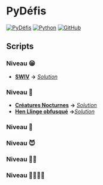 # PyDéfis

[![PyDéfis](https://img.shields.io/badge/PYDEFIS-6FDA44?style=for-the-badge&logoColor=white)](https://pydefis.callicode.fr) [![Python](https://img.shields.io/badge/python-3670A0?style=for-the-badge&logo=python&logoColor=ffdd54)](https://www.python.org) [![GitHub](https://img.shields.io/badge/github-%23121011.svg?style=for-the-badge&logo=github&logoColor=white)](https://github.com/thinkercat/PyDefis)

## Scripts

### Niveau 😁

* [**SWIV**](https://pydefis.callicode.fr/defis/VitesseLumiere/txt) **->** [*Solution*](https://github.com/thinkercat/PyDefis/blob/master/SWIV.py)

### Niveau 🥴

* [**Créatures Nocturnes**](https://pydefis.callicode.fr/defis/C22_VampireSurvivors/txt) **->** [*Solution*](https://github.com/thinkercat/PyDefis/blob/master/CreaturesNocturnes.py)
* [**Hen Llinge obfusqué**](https://pydefis.callicode.fr/defis/C22_Obfuscate01/txt) **->**[*Solution*](https://github.com/thinkercat/PyDefis/blob/master/HenLlingeObfusqué.py)

### Niveau 🤢

### Niveau 😈

### Niveau 🐱‍👤

### Niveau 🐱‍👤🐱‍👤
